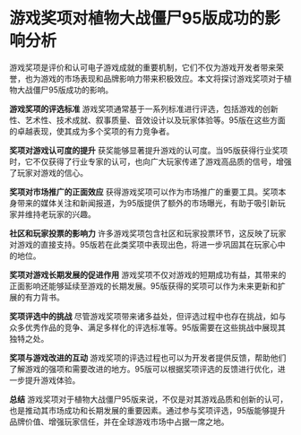 # 游戏奖项对植物大战僵尸95版成功的影响分析

游戏奖项是评价和认可电子游戏成就的重要机制，它们不仅为游戏开发者带来荣誉，也为游戏的市场表现和品牌影响力带来积极效应。本文将探讨游戏奖项对于植物大战僵尸95版成功的影响。

**游戏奖项的评选标准**
游戏奖项通常基于一系列标准进行评选，包括游戏的创新性、艺术性、技术成就、叙事质量、音效设计以及玩家体验等。95版在这些方面的卓越表现，使其成为多个奖项的有力竞争者。

**奖项对游戏认可度的提升**
获奖能够显著提升游戏的认可度。当95版获得行业奖项时，它不仅获得了行业专家的认可，也向广大玩家传递了游戏高品质的信号，增强了玩家对游戏的信心。

**奖项对市场推广的正面效应**
获得游戏奖项可以作为市场推广的重要工具。奖项本身带来的媒体关注和新闻报道，为95版提供了额外的市场曝光，有助于吸引新玩家并维持老玩家的兴趣。

**社区和玩家投票的影响力**
许多游戏奖项包含社区和玩家投票环节，这反映了玩家对游戏的直接支持。95版若在此类奖项中表现出色，将进一步巩固其在玩家心中的地位。

**奖项对游戏长期发展的促进作用**
游戏奖项不仅对游戏的短期成功有益，其带来的正面影响还能够延续至游戏的长期发展。95版获得的奖项可以作为未来更新和扩展的有力背书。

**奖项评选中的挑战**
尽管游戏奖项带来诸多益处，但评选过程中也存在挑战，如与众多优秀作品的竞争、满足多样化的评选标准等。95版需要在这些挑战中展现其独特之处。

**奖项与游戏改进的互动**
游戏奖项的评选过程也可以为开发者提供反馈，帮助他们了解游戏的强项和需要改进的地方。95版可以根据奖项评选的反馈进行优化，进一步提升游戏体验。

**总结**
游戏奖项对于植物大战僵尸95版来说，不仅是对其游戏品质和创新的认可，也是推动其市场成功和长期发展的重要因素。通过参与奖项评选，95版能够提升品牌价值、增强玩家信任，并在全球游戏市场中占据一席之地。